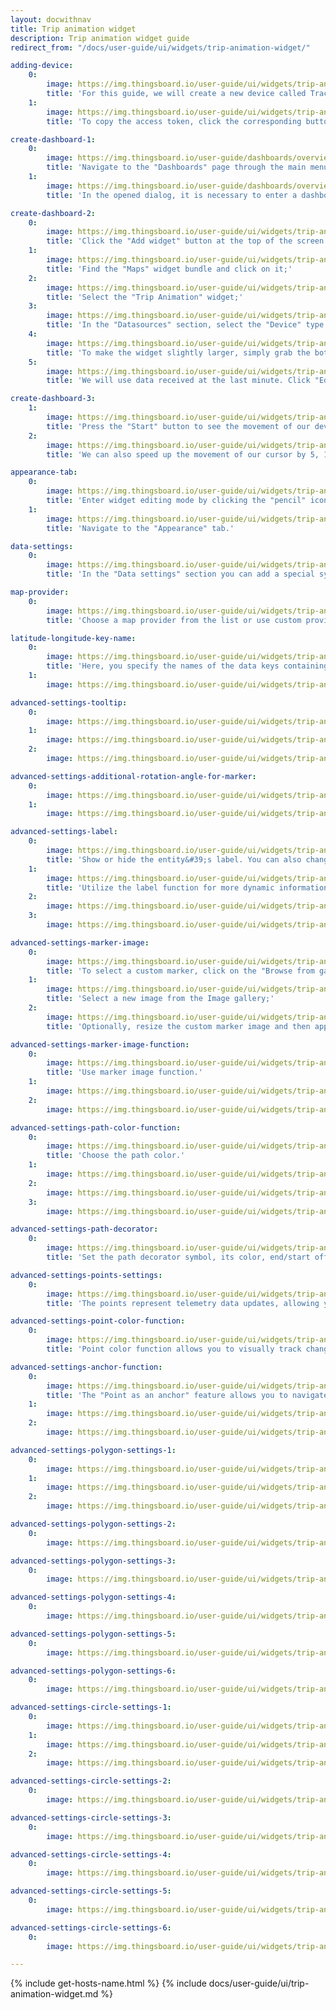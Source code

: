 ```yaml
---
layout: docwithnav
title: Trip animation widget
description: Trip animation widget guide
redirect_from: "/docs/user-guide/ui/widgets/trip-animation-widget/"

adding-device:
    0:
        image: https://img.thingsboard.io/user-guide/ui/widgets/trip-animation-widget/adding-device-1-ce.png
        title: 'For this guide, we will create a new device called Tracker1, which receives longitude, latitude, speed, circle radius, status, and polygon coordinates as telemetry using an emulator written in JavaScript.'
    1:
        image: https://img.thingsboard.io/user-guide/ui/widgets/trip-animation-widget/access-token-1-ce.png
        title: 'To copy the access token, click the corresponding button in the device details.'

create-dashboard-1:
    0:
        image: https://img.thingsboard.io/user-guide/dashboards/overview/create-dashboard-1-ce.png
        title: 'Navigate to the "Dashboards" page through the main menu on the left of the screen. Then, click the "+" sign in the upper right corner of the screen, and select "Create new dashboard" from the drop-down menu;'
    1:
        image: https://img.thingsboard.io/user-guide/dashboards/overview/create-dashboard-2-ce.png
        title: 'In the opened dialog, it is necessary to enter a dashboard title, description is optional. Click "Add";'

create-dashboard-2:
    0:
        image: https://img.thingsboard.io/user-guide/ui/widgets/trip-animation-widget/adding-widget-4-ce.png
        title: 'Click the "Add widget" button at the top of the screen or click the large "Add new widget" icon in the center of the screen (if this is your first widget on this dashboard);'
    1:
        image: https://img.thingsboard.io/user-guide/ui/widgets/trip-animation-widget/adding-widget-5-ce.png
        title: 'Find the "Maps" widget bundle and click on it;'
    2:
        image: https://img.thingsboard.io/user-guide/ui/widgets/trip-animation-widget/adding-widget-6-ce.png
        title: 'Select the "Trip Animation" widget;'
    3:
        image: https://img.thingsboard.io/user-guide/ui/widgets/trip-animation-widget/adding-widget-7-ce.png
        title: 'In the "Datasources" section, select the "Device" type and specify the previously created device "Tracker1" as the data source. Add "latitude", "longitude", "speed", "status", "circleRadius", and "polygonCoordinates" as timeseries data keys. Click the "Add" button in the bottom right corner of the widget to finish adding the widget;'
    4:
        image: https://img.thingsboard.io/user-guide/ui/widgets/trip-animation-widget/adding-widget-8-ce.png
        title: 'To make the widget slightly larger, simply grab the bottom right corner and drag it. Click "Save" button in the upper right corner to save the dashboard;'
    5:
        image: https://img.thingsboard.io/user-guide/ui/widgets/trip-animation-widget/adding-widget-9-ce.png
        title: 'We will use data received at the last minute. Click "Edit time window", switch to "History" mode, and change the aggregation function to "None", because we don&#39;t need to estimate the possible data value for the next time period since we receive the data in real-time;'

create-dashboard-3:
    1:
        image: https://img.thingsboard.io/user-guide/ui/widgets/trip-animation-widget/adding-widget-10-ce.png
        title: 'Press the "Start" button to see the movement of our device over the last minute;'
    2:
        image: https://img.thingsboard.io/user-guide/ui/widgets/trip-animation-widget/adding-widget-11-ce.png
        title: 'We can also speed up the movement of our cursor by 5, 10, or 25 times so that we can check its route much faster.'

appearance-tab:
    0:
        image: https://img.thingsboard.io/user-guide/ui/widgets/trip-animation-widget/appearance-tab-1-ce.png
        title: 'Enter widget editing mode by clicking the "pencil" icon in the upper right corner of the widget;'
    1:
        image: https://img.thingsboard.io/user-guide/ui/widgets/trip-animation-widget/appearance-tab-2-ce.png
        title: 'Navigate to the "Appearance" tab.'

data-settings:
    0:
        image: https://img.thingsboard.io/user-guide/ui/widgets/trip-animation-widget/data-settings-1-ce.png
        title: 'In the "Data settings" section you can add a special symbol that will be displayed next to the entity values. Additionally, you can set the number of digits to be displayed after the floating point number, and an alternative message when there is no data to display.'

map-provider:
    0:
        image: https://img.thingsboard.io/user-guide/ui/widgets/trip-animation-widget/map-provider-settings-1-ce.png
        title: 'Choose a map provider from the list or use custom provider.'

latitude-longitude-key-name:
    0:
        image: https://img.thingsboard.io/user-guide/ui/widgets/trip-animation-widget/latitude-longitude-key-name-1-ce.png
        title: 'Here, you specify the names of the data keys containing the coordinates of your entity. By default, these are "latitude" and "longitude". You also specify the normalization data step in milliseconds. By default, this value is set to 1000.'
    1:
        image: https://img.thingsboard.io/user-guide/ui/widgets/trip-animation-widget/latitude-longitude-key-name-2-ce.png

advanced-settings-tooltip:
    0:
        image: https://img.thingsboard.io/user-guide/ui/widgets/trip-animation-widget/advanced-settings-tooltip-1-ce.png
    1:
        image: https://img.thingsboard.io/user-guide/ui/widgets/trip-animation-widget/advanced-settings-tooltip-2-ce.png
    2:
        image: https://img.thingsboard.io/user-guide/ui/widgets/trip-animation-widget/advanced-settings-tooltip-3-ce.png

advanced-settings-additional-rotation-angle-for-marker:
    0:
        image: https://img.thingsboard.io/user-guide/ui/widgets/trip-animation-widget/advanced-settings-additional-rotation-angle-for-marker-1-ce.png
    1:
        image: https://img.thingsboard.io/user-guide/ui/widgets/trip-animation-widget/advanced-settings-additional-rotation-angle-for-marker-2-ce.png

advanced-settings-label:
    0:
        image: https://img.thingsboard.io/user-guide/ui/widgets/trip-animation-widget/advanced-settings-label-1-ce.png
        title: 'Show or hide the entity&#39;s label. You can also change the label text.'
    1:
        image: https://img.thingsboard.io/user-guide/ui/widgets/trip-animation-widget/advanced-settings-label-2-ce.png
        title: 'Utilize the label function for more dynamic information.'
    2:
        image: https://img.thingsboard.io/user-guide/ui/widgets/trip-animation-widget/advanced-settings-label-3-ce.png
    3:
        image: https://img.thingsboard.io/user-guide/ui/widgets/trip-animation-widget/advanced-settings-label-4-ce.png

advanced-settings-marker-image:
    0:
        image: https://img.thingsboard.io/user-guide/ui/widgets/trip-animation-widget/advanced-settings-marker-image-1-ce.png
        title: 'To select a custom marker, click on the "Browse from gallery" field in the "Custom marker image" section;'
    1:
        image: https://img.thingsboard.io/user-guide/ui/widgets/trip-animation-widget/advanced-settings-marker-image-2-ce.png
        title: 'Select a new image from the Image gallery;'
    2:
        image: https://img.thingsboard.io/user-guide/ui/widgets/trip-animation-widget/advanced-settings-marker-image-3-ce.png
        title: 'Optionally, resize the custom marker image and then apply the changes.'

advanced-settings-marker-image-function:
    0:
        image: https://img.thingsboard.io/user-guide/ui/widgets/trip-animation-widget/advanced-settings-marker-image-4-ce.png
        title: 'Use marker image function.'
    1:
        image: https://img.thingsboard.io/user-guide/ui/widgets/trip-animation-widget/advanced-settings-marker-image-5-ce.png
    2:
        image: https://img.thingsboard.io/user-guide/ui/widgets/trip-animation-widget/advanced-settings-marker-image-6-ce.png

advanced-settings-path-color-function:
    0:
        image: https://img.thingsboard.io/user-guide/ui/widgets/trip-animation-widget/advanced-settings-path-color-function-1-ce.png
        title: 'Choose the path color.'
    1:
        image: https://img.thingsboard.io/user-guide/ui/widgets/trip-animation-widget/advanced-settings-path-color-function-2-ce.png
    2:
        image: https://img.thingsboard.io/user-guide/ui/widgets/trip-animation-widget/advanced-settings-path-color-function-3-ce.png
    3:
        image: https://img.thingsboard.io/user-guide/ui/widgets/trip-animation-widget/advanced-settings-path-color-function-4-ce.png

advanced-settings-path-decorator:
    0:
        image: https://img.thingsboard.io/user-guide/ui/widgets/trip-animation-widget/advanced-settings-path-decorator-1-ce.png
        title: 'Set the path decorator symbol, its color, end/start offset, repeatability, and size in pixels.'

advanced-settings-points-settings:
    0:
        image: https://img.thingsboard.io/user-guide/ui/widgets/trip-animation-widget/advanced-settings-points-settings-1-ce.png
        title: 'The points represent telemetry data updates, allowing you to check each one individually. You have the option to specify the color and size (in pixels) of the points to match your preferences or use a color point function.'

advanced-settings-point-color-function:
    0:
        image: https://img.thingsboard.io/user-guide/ui/widgets/trip-animation-widget/advanced-settings-point-color-function-1-ce.png
        title: 'Point color function allows you to visually track changes in data based on incoming telemetry from your entity.'

advanced-settings-anchor-function:
    0:
        image: https://img.thingsboard.io/user-guide/ui/widgets/trip-animation-widget/advanced-settings-anchor-function-1-ce.png
        title: 'The "Point as an anchor" feature allows you to navigate through data points based on a condition specified in the function. This makes it easier to sift through information according to specific criteria.'
    1:
        image: https://img.thingsboard.io/user-guide/ui/widgets/trip-animation-widget/advanced-settings-anchor-function-2-ce.png
    2:
        image: https://img.thingsboard.io/user-guide/ui/widgets/trip-animation-widget/advanced-settings-anchor-function-3-ce.png

advanced-settings-polygon-settings-1:
    0:
        image: https://img.thingsboard.io/user-guide/ui/widgets/trip-animation-widget/advanced-settings-polygon-settings-1-ce.png
    1:
        image: https://img.thingsboard.io/user-guide/ui/widgets/trip-animation-widget/advanced-settings-polygon-settings-2-ce.png
    2:
        image: https://img.thingsboard.io/user-guide/ui/widgets/trip-animation-widget/advanced-settings-polygon-settings-3-ce.png

advanced-settings-polygon-settings-2:
    0:
        image: https://img.thingsboard.io/user-guide/ui/widgets/trip-animation-widget/advanced-settings-polygon-settings-4-ce.png

advanced-settings-polygon-settings-3:
    0:
        image: https://img.thingsboard.io/user-guide/ui/widgets/trip-animation-widget/advanced-settings-polygon-settings-5-ce.png

advanced-settings-polygon-settings-4:
    0:
        image: https://img.thingsboard.io/user-guide/ui/widgets/trip-animation-widget/advanced-settings-polygon-settings-6-ce.png

advanced-settings-polygon-settings-5:
    0:
        image: https://img.thingsboard.io/user-guide/ui/widgets/trip-animation-widget/advanced-settings-polygon-settings-7-ce.png

advanced-settings-polygon-settings-6:
    0:
        image: https://img.thingsboard.io/user-guide/ui/widgets/trip-animation-widget/advanced-settings-polygon-settings-8-ce.png

advanced-settings-circle-settings-1:
    0:
        image: https://img.thingsboard.io/user-guide/ui/widgets/trip-animation-widget/advanced-settings-circle-settings-1-ce.png
    1:
        image: https://img.thingsboard.io/user-guide/ui/widgets/trip-animation-widget/advanced-settings-circle-settings-2-ce.png
    2:
        image: https://img.thingsboard.io/user-guide/ui/widgets/trip-animation-widget/advanced-settings-circle-settings-3-ce.png

advanced-settings-circle-settings-2:
    0:
        image: https://img.thingsboard.io/user-guide/ui/widgets/trip-animation-widget/advanced-settings-circle-settings-4-ce.png

advanced-settings-circle-settings-3:
    0:
        image: https://img.thingsboard.io/user-guide/ui/widgets/trip-animation-widget/advanced-settings-circle-settings-5-ce.png

advanced-settings-circle-settings-4:
    0:
        image: https://img.thingsboard.io/user-guide/ui/widgets/trip-animation-widget/advanced-settings-circle-settings-6-ce.png

advanced-settings-circle-settings-5:
    0:
        image: https://img.thingsboard.io/user-guide/ui/widgets/trip-animation-widget/advanced-settings-circle-settings-7-ce.png

advanced-settings-circle-settings-6:
    0:
        image: https://img.thingsboard.io/user-guide/ui/widgets/trip-animation-widget/advanced-settings-circle-settings-8-ce.png

---
```


{% include get-hosts-name.html %}
{% include docs/user-guide/ui/trip-animation-widget.md %}
